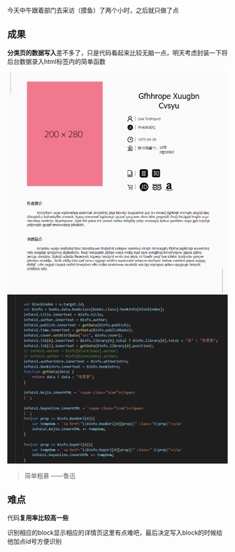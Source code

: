 今天中午跟着部门去采访（摸鱼）了两个小时，之后就只做了点

## 成果

**分类页的数据写入**差不多了，只是代码看起来比较无脑一点，明天考虑封装一下将后台数据录入html标签内的简单函数

<img src = "9.1.png">

<img src = "9.2.png">

> 简单粗暴				——鲁迅

## 难点

代码**复用率比较高一些**

识别相应的block显示相应的详情页这里有点难吧，最后决定写入block的时候给他加点id号方便识别

